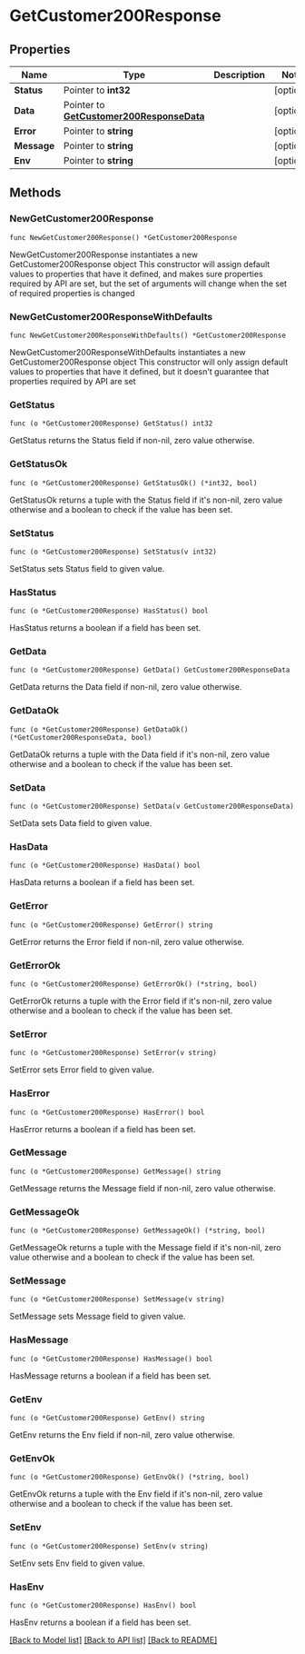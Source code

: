 # GetCustomer200Response

## Properties

Name | Type | Description | Notes
------------ | ------------- | ------------- | -------------
**Status** | Pointer to **int32** |  | [optional] 
**Data** | Pointer to [**GetCustomer200ResponseData**](GetCustomer200ResponseData.md) |  | [optional] 
**Error** | Pointer to **string** |  | [optional] 
**Message** | Pointer to **string** |  | [optional] 
**Env** | Pointer to **string** |  | [optional] 

## Methods

### NewGetCustomer200Response

`func NewGetCustomer200Response() *GetCustomer200Response`

NewGetCustomer200Response instantiates a new GetCustomer200Response object
This constructor will assign default values to properties that have it defined,
and makes sure properties required by API are set, but the set of arguments
will change when the set of required properties is changed

### NewGetCustomer200ResponseWithDefaults

`func NewGetCustomer200ResponseWithDefaults() *GetCustomer200Response`

NewGetCustomer200ResponseWithDefaults instantiates a new GetCustomer200Response object
This constructor will only assign default values to properties that have it defined,
but it doesn't guarantee that properties required by API are set

### GetStatus

`func (o *GetCustomer200Response) GetStatus() int32`

GetStatus returns the Status field if non-nil, zero value otherwise.

### GetStatusOk

`func (o *GetCustomer200Response) GetStatusOk() (*int32, bool)`

GetStatusOk returns a tuple with the Status field if it's non-nil, zero value otherwise
and a boolean to check if the value has been set.

### SetStatus

`func (o *GetCustomer200Response) SetStatus(v int32)`

SetStatus sets Status field to given value.

### HasStatus

`func (o *GetCustomer200Response) HasStatus() bool`

HasStatus returns a boolean if a field has been set.

### GetData

`func (o *GetCustomer200Response) GetData() GetCustomer200ResponseData`

GetData returns the Data field if non-nil, zero value otherwise.

### GetDataOk

`func (o *GetCustomer200Response) GetDataOk() (*GetCustomer200ResponseData, bool)`

GetDataOk returns a tuple with the Data field if it's non-nil, zero value otherwise
and a boolean to check if the value has been set.

### SetData

`func (o *GetCustomer200Response) SetData(v GetCustomer200ResponseData)`

SetData sets Data field to given value.

### HasData

`func (o *GetCustomer200Response) HasData() bool`

HasData returns a boolean if a field has been set.

### GetError

`func (o *GetCustomer200Response) GetError() string`

GetError returns the Error field if non-nil, zero value otherwise.

### GetErrorOk

`func (o *GetCustomer200Response) GetErrorOk() (*string, bool)`

GetErrorOk returns a tuple with the Error field if it's non-nil, zero value otherwise
and a boolean to check if the value has been set.

### SetError

`func (o *GetCustomer200Response) SetError(v string)`

SetError sets Error field to given value.

### HasError

`func (o *GetCustomer200Response) HasError() bool`

HasError returns a boolean if a field has been set.

### GetMessage

`func (o *GetCustomer200Response) GetMessage() string`

GetMessage returns the Message field if non-nil, zero value otherwise.

### GetMessageOk

`func (o *GetCustomer200Response) GetMessageOk() (*string, bool)`

GetMessageOk returns a tuple with the Message field if it's non-nil, zero value otherwise
and a boolean to check if the value has been set.

### SetMessage

`func (o *GetCustomer200Response) SetMessage(v string)`

SetMessage sets Message field to given value.

### HasMessage

`func (o *GetCustomer200Response) HasMessage() bool`

HasMessage returns a boolean if a field has been set.

### GetEnv

`func (o *GetCustomer200Response) GetEnv() string`

GetEnv returns the Env field if non-nil, zero value otherwise.

### GetEnvOk

`func (o *GetCustomer200Response) GetEnvOk() (*string, bool)`

GetEnvOk returns a tuple with the Env field if it's non-nil, zero value otherwise
and a boolean to check if the value has been set.

### SetEnv

`func (o *GetCustomer200Response) SetEnv(v string)`

SetEnv sets Env field to given value.

### HasEnv

`func (o *GetCustomer200Response) HasEnv() bool`

HasEnv returns a boolean if a field has been set.


[[Back to Model list]](../README.md#documentation-for-models) [[Back to API list]](../README.md#documentation-for-api-endpoints) [[Back to README]](../README.md)


